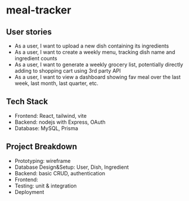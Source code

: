 # meal-tracker


## User stories
* As a user, I want to upload a new dish containing its ingredients
* As a user, I want to create a weekly menu, tracking dish name and ingredient counts
* As a user, I want to generate a weekly grocery list, potentially directly adding to shopping cart using 3rd party API
* As a user, I want to view a dashboard showing fav meal over the last week, last month, last quarter, etc.

## Tech Stack
* Frontend: React, tailwind, vite
* Backend: nodejs with Express, OAuth
* Database: MySQL, Prisma


## Project Breakdown
* Prototyping: wireframe
* Database Design&Setup:
  User, Dish, Ingredient
* Backend: basic CRUD, authentication
* Frontend:
* Testing: unit & integration
* Deployment
